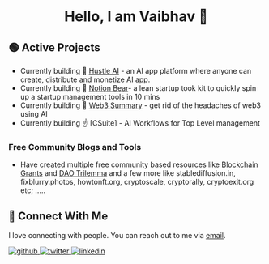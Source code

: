 
<div align="center"><h1>Hello, I am Vaibhav 👋</h1></div>

## 🟢 Active Projects

* Currently building 💪 [Hustle AI](https://hustleai.co) - an AI app platform where anyone can create, distribute and monetize AI app.
* Currently building 🐻 [Notion Bear](https://notionbear.com)- a lean startup took kit to quickly spin up a startup management tools in 10 mins 
* Currently building 🤖 [Web3 Summary](https://web3summary.com) - get rid of the headaches of web3 using AI
* Currently building ☝ [CSuite] - AI Workflows for Top Level management


### Free Community Blogs and Tools

* Have created multiple free community based resources like [Blockchain Grants](https://blockchaingrants.org/) and [DAO Trilemma](https://daotrilemma.org) and a few more like stablediffusion.in, fixblurry.photos, howtonft.org, cryptoscale, cryptorally, cryptoexit.org etc; .....

## 🤝 Connect With Me

I love connecting with people. You can reach out to me via [email](mailto:absurdfounder@gmail.com).

<a href="https://github.com/superhuman12" target="_blank">
<img src=https://img.shields.io/badge/github-%2324292e.svg?&style=for-the-badge&logo=github&logoColor=white alt=github style="margin-bottom: 5px;" />
</a>
<a href="https://twitter.com/absurdfounder" target="_blank">
<img src=https://img.shields.io/badge/twitter-%2300acee.svg?&style=for-the-badge&logo=twitter&logoColor=white alt=twitter style="margin-bottom: 5px;" />
</a>
<a href="https://www.linkedin.com/in/vaibhav-kalra-com/" target="_blank">
<img src=https://img.shields.io/badge/linkedin-%231E77B5.svg?&style=for-the-badge&logo=linkedin&logoColor=white alt=linkedin style="margin-bottom: 5px;" />
</a>
